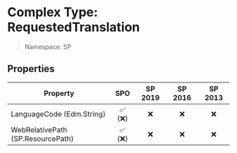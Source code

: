 # Complex Type: RequestedTranslation

> Namespace: SP

## Properties

Property | SPO | SP 2019 | SP 2016 | SP 2013
----------|:---:|:-------:|:-------:|:-------:
LanguageCode (Edm.String) | ✅ (❌) | ❌ | ❌ | ❌
WebRelativePath (SP.ResourcePath) | ✅ (❌) | ❌ | ❌ | ❌